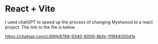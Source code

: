 # React + Vite

I used chatGPT to speed up the process of changing Mystwood to a react project. The link to the file is below

https://chatgpt.com/c/66fe8789-9340-8006-8bfe-1f9f44000d1e


